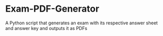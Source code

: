 # Exam-PDF-Generator
A Python script that generates an exam with its respective answer sheet and answer key and outputs it as PDFs
